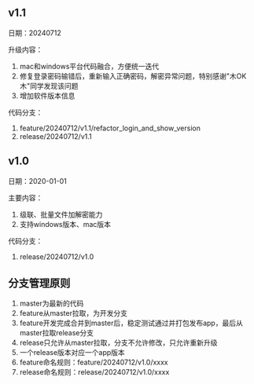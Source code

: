 ## v1.1 
日期：20240712  

升级内容：
1. mac和windows平台代码融合，方便统一迭代
2. 修复登录密码输错后，重新输入正确密码，解密异常问题，特别感谢"木OK木"同学发现该问题
3. 增加软件版本信息

代码分支：
1. feature/20240712/v1.1/refactor_login_and_show_version
2. release/20240712/v1.1
## v1.0
日期：2020-01-01

主要内容：
1. 级联、批量文件加解密能力
2. 支持windows版本、mac版本    

代码分支：  
1. release/20240712/v1.0


## 分支管理原则
1. master为最新的代码
2. feature从master拉取，为开发分支
3. feature开发完成合并到master后，稳定测试通过并打包发布app，最后从master拉取release分支
4. release只允许从master拉取，分支不允许修改，只允许重新升级
5. 一个release版本对应一个app版本
6. feature命名规则：feature/20240712/v1.0/xxxx
7. release命名规则：release/20240712/v1.0/xxxx